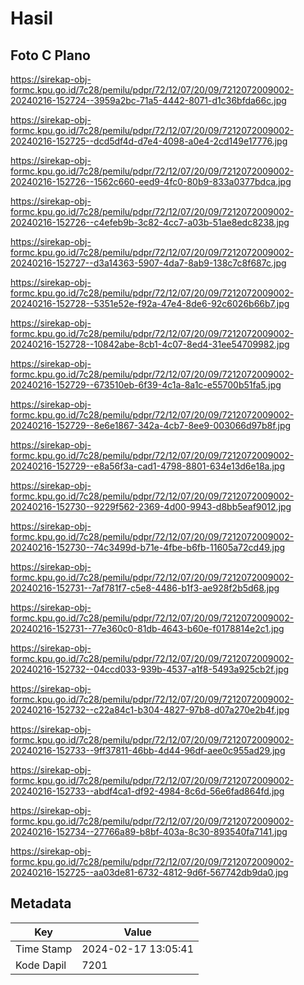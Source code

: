 # Hasil

## Foto C Plano

https://sirekap-obj-formc.kpu.go.id/7c28/pemilu/pdpr/72/12/07/20/09/7212072009002-20240216-152724--3959a2bc-71a5-4442-8071-d1c36bfda66c.jpg

https://sirekap-obj-formc.kpu.go.id/7c28/pemilu/pdpr/72/12/07/20/09/7212072009002-20240216-152725--dcd5df4d-d7e4-4098-a0e4-2cd149e17776.jpg

https://sirekap-obj-formc.kpu.go.id/7c28/pemilu/pdpr/72/12/07/20/09/7212072009002-20240216-152726--1562c660-eed9-4fc0-80b9-833a0377bdca.jpg

https://sirekap-obj-formc.kpu.go.id/7c28/pemilu/pdpr/72/12/07/20/09/7212072009002-20240216-152726--c4efeb9b-3c82-4cc7-a03b-51ae8edc8238.jpg

https://sirekap-obj-formc.kpu.go.id/7c28/pemilu/pdpr/72/12/07/20/09/7212072009002-20240216-152727--d3a14363-5907-4da7-8ab9-138c7c8f687c.jpg

https://sirekap-obj-formc.kpu.go.id/7c28/pemilu/pdpr/72/12/07/20/09/7212072009002-20240216-152728--5351e52e-f92a-47e4-8de6-92c6026b66b7.jpg

https://sirekap-obj-formc.kpu.go.id/7c28/pemilu/pdpr/72/12/07/20/09/7212072009002-20240216-152728--10842abe-8cb1-4c07-8ed4-31ee54709982.jpg

https://sirekap-obj-formc.kpu.go.id/7c28/pemilu/pdpr/72/12/07/20/09/7212072009002-20240216-152729--673510eb-6f39-4c1a-8a1c-e55700b51fa5.jpg

https://sirekap-obj-formc.kpu.go.id/7c28/pemilu/pdpr/72/12/07/20/09/7212072009002-20240216-152729--8e6e1867-342a-4cb7-8ee9-003066d97b8f.jpg

https://sirekap-obj-formc.kpu.go.id/7c28/pemilu/pdpr/72/12/07/20/09/7212072009002-20240216-152729--e8a56f3a-cad1-4798-8801-634e13d6e18a.jpg

https://sirekap-obj-formc.kpu.go.id/7c28/pemilu/pdpr/72/12/07/20/09/7212072009002-20240216-152730--9229f562-2369-4d00-9943-d8bb5eaf9012.jpg

https://sirekap-obj-formc.kpu.go.id/7c28/pemilu/pdpr/72/12/07/20/09/7212072009002-20240216-152730--74c3499d-b71e-4fbe-b6fb-11605a72cd49.jpg

https://sirekap-obj-formc.kpu.go.id/7c28/pemilu/pdpr/72/12/07/20/09/7212072009002-20240216-152731--7af781f7-c5e8-4486-b1f3-ae928f2b5d68.jpg

https://sirekap-obj-formc.kpu.go.id/7c28/pemilu/pdpr/72/12/07/20/09/7212072009002-20240216-152731--77e360c0-81db-4643-b60e-f0178814e2c1.jpg

https://sirekap-obj-formc.kpu.go.id/7c28/pemilu/pdpr/72/12/07/20/09/7212072009002-20240216-152732--04ccd033-939b-4537-a1f8-5493a925cb2f.jpg

https://sirekap-obj-formc.kpu.go.id/7c28/pemilu/pdpr/72/12/07/20/09/7212072009002-20240216-152732--c22a84c1-b304-4827-97b8-d07a270e2b4f.jpg

https://sirekap-obj-formc.kpu.go.id/7c28/pemilu/pdpr/72/12/07/20/09/7212072009002-20240216-152733--9ff37811-46bb-4d44-96df-aee0c955ad29.jpg

https://sirekap-obj-formc.kpu.go.id/7c28/pemilu/pdpr/72/12/07/20/09/7212072009002-20240216-152733--abdf4ca1-df92-4984-8c6d-56e6fad864fd.jpg

https://sirekap-obj-formc.kpu.go.id/7c28/pemilu/pdpr/72/12/07/20/09/7212072009002-20240216-152734--27766a89-b8bf-403a-8c30-893540fa7141.jpg

https://sirekap-obj-formc.kpu.go.id/7c28/pemilu/pdpr/72/12/07/20/09/7212072009002-20240216-152725--aa03de81-6732-4812-9d6f-567742db9da0.jpg


## Metadata

| Key        | Value               |
| ---------- | ------------------- |
| Time Stamp | 2024-02-17 13:05:41 |
| Kode Dapil | 7201                |



